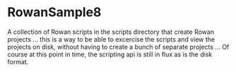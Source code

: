 # RowanSample8

A collection of Rowan scripts in the scripts directory that create Rowan projects ... this is a way to be able to excercise the scripts and view the projects on disk, without having to create a bunch of separate projects ... Of course at this point in time, the scripting api is still in flux as is the disk format.
